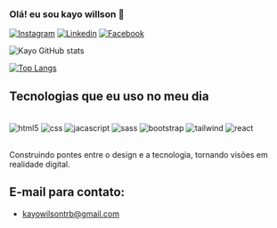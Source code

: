 ### Olá! eu sou kayo willson 👋

[![Instagram](https://img.shields.io/badge/Instagram-E4405F?style=for-the-badge&logo=instagram&logoColor=white)](https://www.instagram.com/kayoisso/)
[![Linkedin](https://img.shields.io/badge/LinkedIn-0077B5?style=for-the-badge&logo=linkedin&logoColor=white)](https://www.linkedin.com/in/kayo-wilson-192b70301/) 
[![Facebook](https://img.shields.io/badge/Facebook-1877F2?style=for-the-badge&logo=facebook&logoColor=white)](https://www.facebook.com/profile.php?id=61550617983048) 

![Kayo GitHub stats](https://github-readme-stats.vercel.app/api?username=kayo_isso&show_icons=true&theme=merko)

[![Top Langs](https://github-readme-stats.vercel.app/api/top-langs/?username=kayo_isso)](https://github.com/anuraghazra/github-readme-stats)

## Tecnologias que eu uso no meu dia


<div style="display: inline_block"><br/>
    <img align="center" alt="html5" src="https://img.shields.io/badge/HTML5-E34F26?style=for-the-badge&logo=html5&logoColor=white">
    <img align="center" alt="css" src="https://img.shields.io/badge/CSS3-1572B6?style=for-the-badge&logo=css3&logoColor=white">
    <img align="center" alt="jacascript" src="https://img.shields.io/badge/JavaScript-323330?style=for-the-badge&logo=javascript&logoColor=F7DF1E">
    <img align="center" alt="sass" src="https://img.shields.io/badge/Sass-CC6699?style=for-the-badge&logo=sass&logoColor=white">
    <img align="center" alt="bootstrap" src="https://img.shields.io/badge/Bootstrap-563D7C?style=for-the-badge&logo=bootstrap&logoColor=white">
    <img align="center" alt="tailwind" src="https://img.shields.io/badge/Tailwind_CSS-38B2AC?style=for-the-badge&logo=tailwind-css&logoColor=white">
    <img align="center" alt="react" src="https://img.shields.io/badge/React-20232A?style=for-the-badge&logo=react&logoColor=61DAFB">
</div><br>

Construindo pontes entre o design e a tecnologia, tornando visões em realidade digital.

## E-mail para contato:

* <a href="mailto:kayowilsontrb@gmail.com">kayowilsontrb@gmail.com</a>






